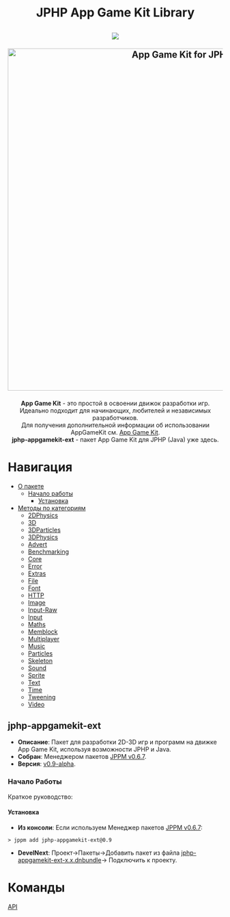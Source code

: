 <h1 align="center">JPHP App Game Kit Library</h1>
<h2 align="center">

<img src="https://img.shields.io/badge/made%20by-FibonacciFox-blue.svg" >

<!--lint disable no-literal-urls-->
<p align="center">
  <a href="https://github.com/FibonacciFox/jphp-appgamekit-ext">
    <img
      alt="App Game Kit for JPHP"
      src="https://dl.dropboxusercontent.com/s/9tyzk5e4iaa9ay7/Game%20Engine.svg?dl=0"
      width="800"
    />
  </a>
</p>
 
</h2>

<p align="center">
<b>App Game Kit</b> - это простой в освоении движок разработки игр.<br> 
Идеально подходит для начинающих, любителей и независимых разработчиков.<br>
Для получения дополнительной информации об использовании AppGameKit см. <a href="https://www.appgamekit.com/">App Game Kit</a>.<br>
<b>jphp-appgamekit-ext</b> - пакет App Game Kit для JPHP (Java) уже здесь.
</p>

# Навигация

- [О пакете](#jphp-appgamekit-ext)
  - [Начало работы](#начало-работы)
    - [Установка](#установка)
- [Методы по категориям](#методы)
    - [2DPhysics]()
    - [3D]()
    - [3DParticles]()
    - [3DPhysics]()
    - [Advert]()
    - [Benchmarking]()
    - [Core]()
    - [Error]()
    - [Extras]()
    - [File]()
    - [Font]()
    - [HTTP]()
    - [Image]()
    - [Input-Raw]()
    - [Input]()
    - [Maths]()
    - [Memblock]()
    - [Multiplayer]()
    - [Music]()
    - [Particles]()
    - [Skeleton]()
    - [Sound]()
    - [Sprite]()
    - [Text]()
    - [Time]()
    - [Tweening]()
    - [Video]()



## jphp-appgamekit-ext

- **Описание**: Пакет для разработки 2D-3D игр и программ на движке App Game Kit, используя возможности JPHP и Java.
- **Собран**: Менеджером пакетов [JPPM v0.6.7](https://github.com/jphp-group/jphp/releases).
- **Версия**: [v0.9-alpha](https://github.com/FibonacciFox/jphp-appgamekit-ext).

### Начало Работы

Краткое руководство:

#### Установка

- **Из консоли**: Если используем Менеджер пакетов [JPPM v0.6.7](https://github.com/jphp-group/jphp/releases):

```console
> jppm add jphp-appgamekit-ext@0.9
```

- **DevelNext**: Проект->Пакеты->Добавить пакет из файла [jphp-appgamekit-ext-x.x.dnbundle](https://github.com/FibonacciFox/jphp-appgamekit-ext/releases)->
  Подключить к проекту.

# Команды

[API](/docs/classes/fibonaccifox/AppGameKit.md)
